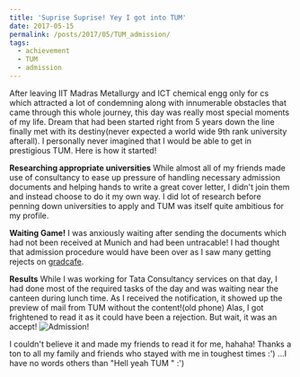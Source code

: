 ```yaml
---
title: 'Suprise Suprise! Yey I got into TUM'
date: 2017-05-15
permalink: /posts/2017/05/TUM_admission/
tags:
  - achievement
  - TUM
  - admission
---
```


After leaving IIT Madras Metallurgy and ICT chemical engg only for cs which attracted a lot of condemning along with innumerable obstacles that came through this whole journey, this day was really most special moments of my life. Dream that had been started right from 5 years down the line finally met with its destiny(never expected a world wide 9th rank university afterall). I personally never imagined that I would be able to get in prestigious TUM. Here is how it started!

**Researching appropriate universities**
While almost all of my friends made use of consultancy to ease up pressure of handling necessary admission documents and helping hands to write a great cover letter, I didn't join them and instead choose to do it my own way. I did lot of research before penning down universities to apply and TUM was itself quite ambitious for my profile. 

**Waiting Game!**
I was anxiously waiting after sending the documents which had not been received at Munich and had been untracable! I had thought that admission procedure would have been over as I saw many getting rejects on [gradcafe](https://www.thegradcafe.com/survey/index.php?q=Computer+Science). 

**Results**
While I was working for Tata Consultancy services on that day, I had done most of the required tasks of the day and was waiting near the canteen during lunch time. As I received the notification, it showed up the preview of mail from TUM without the content!(old phone) Alas, I got frightened to read it as it could have been a rejection. But wait, it was an accept! ![Admission!](/images/TUM_admission.jpg) 

I couldn't believe it and made my friends to read it for me, hahaha! Thanks a ton to all my family and friends who stayed with me in toughest times :') ...I have no words others than "Hell yeah TUM " :')
